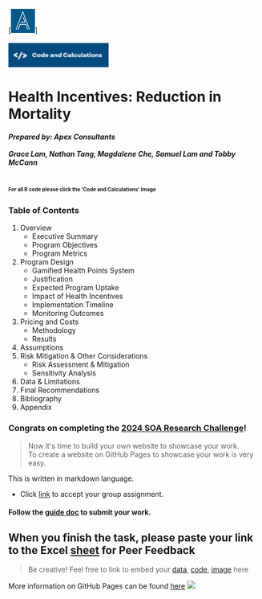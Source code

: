 [<img src = "https://github.com/Actuarial-Control-Cycle-T1-2024/group-page-showcase-apex-consulting/blob/main/Screenshot%202024-04-05%20144120.png" width="48" height= "48">] &nbsp;&nbsp;&nbsp;&nbsp;&nbsp;&nbsp;&nbsp;&nbsp;&nbsp;&nbsp;&nbsp;&nbsp;&nbsp;&nbsp;&nbsp;&nbsp;&nbsp;&nbsp;&nbsp;&nbsp; &nbsp;&nbsp;&nbsp;&nbsp;&nbsp;&nbsp;&nbsp;&nbsp;&nbsp;&nbsp;&nbsp;&nbsp;&nbsp;&nbsp;&nbsp;&nbsp;&nbsp;&nbsp;&nbsp;&nbsp;&nbsp;&nbsp;&nbsp;&nbsp;&nbsp;&nbsp;&nbsp;&nbsp;&nbsp;&nbsp;&nbsp;&nbsp;&nbsp;&nbsp;&nbsp;&nbsp;&nbsp;&nbsp;&nbsp;&nbsp;&nbsp;&nbsp;&nbsp;&nbsp;&nbsp;&nbsp;&nbsp;&nbsp;&nbsp;&nbsp;&nbsp;&nbsp;&nbsp;&nbsp;&nbsp;&nbsp;&nbsp;&nbsp;&nbsp;&nbsp;&nbsp;&nbsp;&nbsp;&nbsp;&nbsp;&nbsp;&nbsp;&nbsp;&nbsp;&nbsp;&nbsp;&nbsp;&nbsp;&nbsp;&nbsp;&nbsp;&nbsp;&nbsp;&nbsp;&nbsp;&nbsp;&nbsp;&nbsp;&nbsp;&nbsp;&nbsp;&nbsp;&nbsp;&nbsp;&nbsp;&nbsp;&nbsp;&nbsp;&nbsp;&nbsp;&nbsp;&nbsp;&nbsp;&nbsp;&nbsp;[<img src= "https://github.com/Actuarial-Control-Cycle-T1-2024/group-page-showcase-apex-consulting/blob/main/Screenshot%202024-04-05%20140531.png" width="200" height="48">](https://github.com/Actuarial-Control-Cycle-T1-2024/group-page-showcase-apex-consulting/tree/main/ACTL4001%20Files) 

# Health Incentives: Reduction in Mortality
##### Prepared by: Apex Consultants<br><br> Grace Lam, Nathan Tang, Magdalene Che, Samuel Lam and Tobby McCann

<font size="1"> For all R code please click the 'Code and Calculations' Image</font>
---

### Table of Contents
1. Overview
    + Executive Summary
    + Program Objectives
    + Program Metrics 
2. Program Design  
    + Gamified Health Points System 
    + Justification 
    + Expected Program Uptake
    + Impact of Health Incentives  
    + Implementation Timeline 
    + Monitoring Outcomes  
4.	Pricing and Costs  
    + Methodology 
    + Results  
5.	Assumptions  
6.	Risk Mitigation & Other Considerations  
    + Risk Assessment & Mitigation  
    + Sensitivity Analysis  
7.	Data & Limitations  
8.	Final Recommendations
9.	Bibliography
10.	Appendix 


### Congrats on completing the [2024 SOA Research Challenge](https://www.soa.org/research/opportunities/2024-student-research-case-study-challenge/)!

>Now it's time to build your own website to showcase your work.  
>To create a website on GitHub Pages to showcase your work is very easy.

This is written in markdown language. 
>
* Click [link](https://classroom.github.com/a/biNKOeX_) to accept your group assignment.

#### Follow the [guide doc](doc1.pdf) to submit your work. 

When you finish the task, please paste your link to the Excel [sheet](https://unsw-my.sharepoint.com/:x:/g/personal/z5096423_ad_unsw_edu_au/ETIxmQ6pESRHoHPt-PUleR4BuN0_ghByf7TsfSfgDaBhVg?rtime=GAd2OFNM3Eg) for Peer Feedback
---
>Be creative! Feel free to link to embed your [data](2024-srcsc-superlife-inforce-dataset-part1.csv), [code](sample-data-clean.ipynb), [image](unsw.png) here

More information on GitHub Pages can be found [here](https://pages.github.com/)
![](Actuarial.gif)

